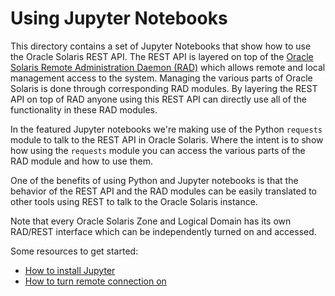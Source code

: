 # Using Jupyter Notebooks

This directory contains a set of Jupyter Notebooks that show how to use the Oracle Solaris REST API. The REST API is layered on top of the [Oracle Solaris Remote Administration Daemon (RAD)](https://docs.oracle.com/cd/E37838_01/html/E68270/index.html) which allows remote and local management access to the system. Managing the various parts of Oracle Solaris is done through corresponding RAD modules. By layering the REST API on top of RAD anyone using this REST API can directly use all of the functionality in these RAD modules.

In the featured Jupyter notebooks we're making use of the Python `requests` module to talk to the REST API in Oracle Solaris. Where the intent is to show how using the `requests` module you can access the various parts of the RAD module and how to use them.

One of the benefits of using Python and Jupyter notebooks is that the behavior of the REST API and the RAD modules can be easily translated to other tools using REST to talk to the Oracle Solaris instance. 

Note that every Oracle Solaris Zone and Logical Domain has its own RAD/REST interface which can be independently turned on and accessed. 

Some resources to get started:

- [How to install Jupyter](https://jupyter.org/install)
- [How to turn remote connection on](setting_up_the_connection.md)

